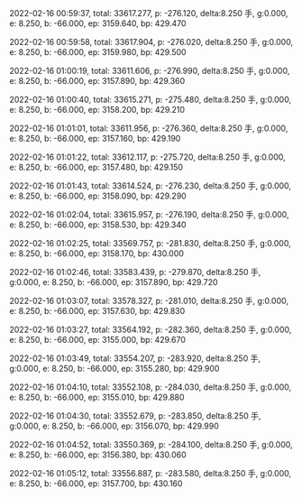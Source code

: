 2022-02-16 00:59:37, total: 33617.277, p: -276.120, delta:8.250 手, g:0.000, e: 8.250, b: -66.000, ep: 3159.640, bp: 429.470

2022-02-16 00:59:58, total: 33617.904, p: -276.020, delta:8.250 手, g:0.000, e: 8.250, b: -66.000, ep: 3159.980, bp: 429.500

2022-02-16 01:00:19, total: 33611.606, p: -276.990, delta:8.250 手, g:0.000, e: 8.250, b: -66.000, ep: 3157.890, bp: 429.360

2022-02-16 01:00:40, total: 33615.271, p: -275.480, delta:8.250 手, g:0.000, e: 8.250, b: -66.000, ep: 3158.200, bp: 429.210

2022-02-16 01:01:01, total: 33611.956, p: -276.360, delta:8.250 手, g:0.000, e: 8.250, b: -66.000, ep: 3157.160, bp: 429.190

2022-02-16 01:01:22, total: 33612.117, p: -275.720, delta:8.250 手, g:0.000, e: 8.250, b: -66.000, ep: 3157.480, bp: 429.150

2022-02-16 01:01:43, total: 33614.524, p: -276.230, delta:8.250 手, g:0.000, e: 8.250, b: -66.000, ep: 3158.090, bp: 429.290

2022-02-16 01:02:04, total: 33615.957, p: -276.190, delta:8.250 手, g:0.000, e: 8.250, b: -66.000, ep: 3158.530, bp: 429.340

2022-02-16 01:02:25, total: 33569.757, p: -281.830, delta:8.250 手, g:0.000, e: 8.250, b: -66.000, ep: 3158.170, bp: 430.000

2022-02-16 01:02:46, total: 33583.439, p: -279.870, delta:8.250 手, g:0.000, e: 8.250, b: -66.000, ep: 3157.890, bp: 429.720

2022-02-16 01:03:07, total: 33578.327, p: -281.010, delta:8.250 手, g:0.000, e: 8.250, b: -66.000, ep: 3157.630, bp: 429.830

2022-02-16 01:03:27, total: 33564.192, p: -282.360, delta:8.250 手, g:0.000, e: 8.250, b: -66.000, ep: 3155.000, bp: 429.670

2022-02-16 01:03:49, total: 33554.207, p: -283.920, delta:8.250 手, g:0.000, e: 8.250, b: -66.000, ep: 3155.280, bp: 429.900

2022-02-16 01:04:10, total: 33552.108, p: -284.030, delta:8.250 手, g:0.000, e: 8.250, b: -66.000, ep: 3155.010, bp: 429.880

2022-02-16 01:04:30, total: 33552.679, p: -283.850, delta:8.250 手, g:0.000, e: 8.250, b: -66.000, ep: 3156.070, bp: 429.990

2022-02-16 01:04:52, total: 33550.369, p: -284.100, delta:8.250 手, g:0.000, e: 8.250, b: -66.000, ep: 3156.380, bp: 430.060

2022-02-16 01:05:12, total: 33556.887, p: -283.580, delta:8.250 手, g:0.000, e: 8.250, b: -66.000, ep: 3157.700, bp: 430.160